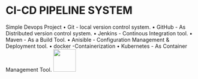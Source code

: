 # CI-CD PIPELINE SYSTEM
Simple Devops Project
  • Git - local version control system.
  • GitHub - As Distributed version control system.
  • Jenkins - Continous Integration tool.
  • Maven - As a Build Tool.
  • Anisible - Configuration Management & Deployment tool.
  • docker -Containerization
  • Kubernetes - As Container Management Tool.
 <img src="https://i.ytimg.com/vi/i8klL6FujLc/maxresdefault.jpg" height="60" width="60" >
  
